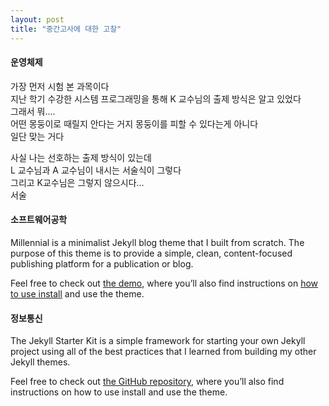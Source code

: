 ```yaml
---
layout: post
title: "중간고사에 대한 고찰"
---
```


#### 운영체제

가장 먼저 시험 본 과목이다<br>
지난 학기 수강한 시스템 프로그래밍을 통해 K 교수님의 출제 방식은 알고 있었다<br>
그래서 뭐....<br> 어떤 몽둥이로 때릴지 안다는 거지 몽둥이를 피할 수 있다는게 아니다<br>
일단 맞는 거다<br>

사실 나는 선호하는 출제 방식이 있는데<br>
L 교수님과 A 교수님이 내시는 서술식이 그렇다<br>
그리고 K교수님은 그렇지 않으시다...<br>
서술





#### 소프트웨어공학

Millennial is a minimalist Jekyll blog theme that I built from scratch. The purpose of this theme is to provide a simple, clean, content-focused publishing platform for a publication or blog.

Feel free to check out <a href="https://lenpaul.github.io/Millennial/" target="_blank">the demo</a>, where you’ll also find instructions on <a href="https://lenpaul.github.io/Millennial/documentation/getting-started.html">how to use install</a> and use the theme.

#### 정보통신

The Jekyll Starter Kit is a simple framework for starting your own Jekyll project using all of the best practices that I learned from building my other Jekyll themes.

Feel free to check out <a href="https://github.com/LeNPaul/jekyll-starter-kit" target="_blank">the GitHub repository</a>, where you’ll also find instructions on how to use install and use the theme.
